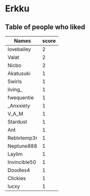 # Erkku
## Table of people who liked
Names | score
--- | ---
lovebailey | 2
Valat | 2
Nicbo | 2
Akatusuki | 1
Swirls | 1
living_ | 1
fwequentie | 1
_Anxxiety | 1
V_A_M | 1
Stardust | 1
Ant | 1
Reblxtemp3r | 1
Neptune888 | 1
Laylim | 1
Invincible50 | 1
Doodles4 | 1
Clickies | 1
lucxy | 1
